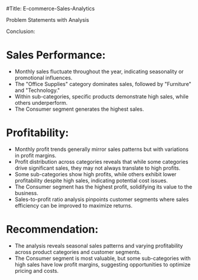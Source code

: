 #Title: E-commerce-Sales-Analytics

Problem Statements with Analysis

Conclusion:

# Sales Performance:
- Monthly sales fluctuate throughout the year, indicating seasonality or promotional influences.
- The "Office Supplies" category dominates sales, followed by "Furniture" and "Technology."
- Within sub-categories, specific products demonstrate high sales, while others underperform.
- The Consumer segment generates the highest sales.

# Profitability:
- Monthly profit trends generally mirror sales patterns but with variations in profit margins.
- Profit distribution across categories reveals that while some categories drive significant sales, they may not always translate to high profits.
- Some sub-categories show high profits, while others exhibit lower profitability despite high sales, indicating potential cost issues.
- The Consumer segment has the highest profit, solidifying its value to the business.
- Sales-to-profit ratio analysis pinpoints customer segments where sales efficiency can be improved to maximize returns.

# Recommendation:
- The analysis reveals seasonal sales patterns and varying profitability across product categories and customer segments.
- The Consumer segment is most valuable, but some sub-categories with high sales have low profit margins, suggesting opportunities to optimize pricing and costs.
